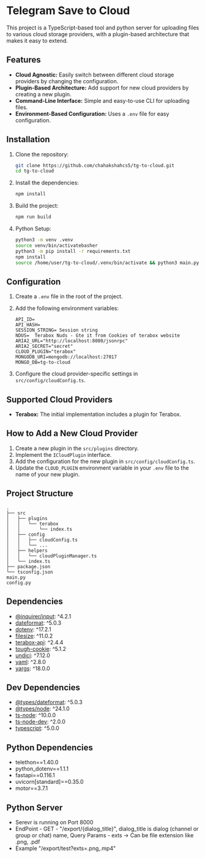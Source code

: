 # Telegram Save to Cloud

This project is a TypeScript-based tool and python server for uploading files to various cloud storage providers, with a plugin-based architecture that makes it easy to extend.

## Features

-   **Cloud Agnostic:** Easily switch between different cloud storage providers by changing the configuration.
-   **Plugin-Based Architecture:** Add support for new cloud providers by creating a new plugin.
-   **Command-Line Interface:** Simple and easy-to-use CLI for uploading files.
-   **Environment-Based Configuration:** Uses a `.env` file for easy configuration.

## Installation

1.  Clone the repository:
    ```bash
    git clone https://github.com/chahakshahcs5/tg-to-cloud.git
    cd tg-to-cloud
    ```
2.  Install the dependencies:
    ```bash
    npm install
    ```
3.  Build the project:
    ```bash
    npm run build
    ```
4. Python Setup:
    ```bash
    python3 -m venv .venv
    source venv/bin/activatebasher 
    python3 -m pip install -r requirements.txt
    npm install
    source /home/user/tg-to-cloud/.venv/bin/activate && python3 main.py
    ```

## Configuration

1.  Create a `.env` file in the root of the project.
2.  Add the following environment variables:

    ```env
    API_ID=
    API_HASH=
    SESSION_STRING= Session string 
    NDUS=  Terabox Nuds - Gte it from Cookies of terabox website
    ARIA2_URL="http://localhost:8080/jsonrpc"
    ARIA2_SECRET="secret"
    CLOUD_PLUGIN="terabox"
    MONGODB_URI=mongodb://localhost:27017
    MONGO_DB=tg-to-cloud
    ```

3.  Configure the cloud provider-specific settings in `src/config/cloudConfig.ts`.

## Supported Cloud Providers

-   **Terabox:** The initial implementation includes a plugin for Terabox.

## How to Add a New Cloud Provider

1.  Create a new plugin in the `src/plugins` directory.
2.  Implement the `ICloudPlugin` interface.
3.  Add the configuration for the new plugin in `src/config/cloudConfig.ts`.
4.  Update the `CLOUD_PLUGIN` environment variable in your `.env` file to the name of your new plugin.

## Project Structure

```
.
├── src
│   ├── plugins
│   │   └── terabox
│   │       └── index.ts
│   ├── config
│   │   ├── cloudConfig.ts
│   │   └── ...
│   ├── helpers
│   │   └── cloudPluginManager.ts
│   └── index.ts
├── package.json
└── tsconfig.json
main.py
config.py
```

## Dependencies

-   [@inquirer/input](https://www.npmjs.com/package/@inquirer/input): ^4.2.1
-   [dateformat](https://www.npmjs.com/package/dateformat): ^5.0.3
-   [dotenv](https://www.npmjs.com/package/dotenv): ^17.2.1
-   [filesize](https://www.npmjs.com/package/filesize): ^11.0.2
-   [terabox-api](https://www.npmjs.com/package/terabox-api): ^2.4.4
-   [tough-cookie](https://www.npmjs.com/package/tough-cookie): ^5.1.2
-   [undici](https://www.npmjs.com/package/undici): ^7.12.0
-   [yaml](https://www.npmjs.com/package/yaml): ^2.8.0
-   [yargs](https://www.npmjs.com/package/yargs): ^18.0.0

## Dev Dependencies

-   [@types/dateformat](https://www.npmjs.com/package/@types/dateformat): ^5.0.3
-   [@types/node](https://www.npmjs.com/package/@types/node): ^24.1.0
-   [ts-node](https://www.npmjs.com/package/ts-node): ^10.0.0
-   [ts-node-dev](https://www.npmjs.com/package/ts-node-dev): ^2.0.0
-   [typescript](https://www.npmjs.com/package/typescript): ^5.0.0

## Python Dependencies

-   telethon==1.40.0
-   python_dotenv==1.1.1
-   fastapi==0.116.1
-   uvicorn[standard]==0.35.0
-   motor==3.7.1

## Python Server

-   Serevr is running on Port 8000
-   EndPoint - GET - "/export/{dialog_title}", dialog_title is dialog (channel or group or chat) name, Query Params - exts -> Can be file extension like .png, .pdf 
-   Example "/export/test?exts=.png,.mp4"

